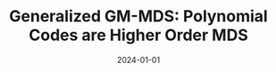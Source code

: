 ---
title: "Generalized GM-MDS: Polynomial Codes are Higher Order MDS"
collection: publications
category: publications
permalink: /publication/2024-01-01-Generalized-GM-MDS-Polynomial-Codes-are-Higher-Order-MDS
date: 2024-01-01
venue: 'Proceedings of the 56th Annual ACM Symposium on Theory of Computing'
paperurl: 'https://arxiv.org/abs/2310.12888'
citation: ' Joshua Brakensiek,  Manik Dhar,  Sivakanth Gopi, &quot;Generalized GM-MDS: Polynomial Codes are Higher Order MDS.&quot; Proceedings of the 56th Annual ACM Symposium on Theory of Computing, 2024.'
---